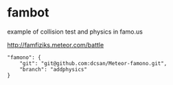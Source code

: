 fambot
======

example of collision test and physics in famo.us

http://famfiziks.meteor.com/battle



    "famono": {
        "git": "git@github.com:dcsan/Meteor-famono.git",
        "branch": "addphysics"
    }

